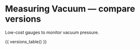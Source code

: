 # Measuring Vacuum — compare versions

Low-cost gauges to monitor vacuum pressure.

{{ versions_table() }}
